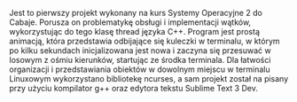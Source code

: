 Jest to pierwszy projekt wykonany na kurs Systemy Operacyjne 2 do 
Cabaje. Porusza on problematykę obsługi i implementacji wątków, 
wykorzystując do tego klasę thread języka C++. Program jest prostą 
animacją, która przedstawia odbijające się kuleczki w terminalu, w 
którym po kilku sekundach inicjalizowana jest nowa i zaczyna się 
przesuwać w losowym z ośmiu kierunków, startując ze środka terminala. 
Dla łatwości organizacji i przedstawiania obiektów w dowolnym miejscu w 
terminalu Linuxowym wykorzystano bibliotekę ncurses, a sam projekt 
został na pisany przy użyciu kompilator g++ oraz edytora tekstu Sublime 
Text 3 Dev.
